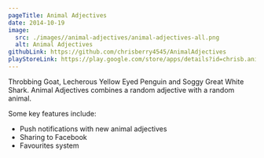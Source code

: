 ```yaml
---
pageTitle: Animal Adjectives
date: 2014-10-19
image:
  src: ./images//animal-adjectives/animal-adjectives-all.png
  alt: Animal Adjectives
githubLink: https://github.com/chrisberry4545/AnimalAdjectives
playStoreLink: https://play.google.com/store/apps/details?id=chrisb.animaladjectives&hl=en_GB
---
```

Throbbing Goat, Lecherous Yellow Eyed Penguin and Soggy Great White Shark. Animal Adjectives combines a random adjective with a random animal.

Some key features include:

- Push notifications with new animal adjectives
- Sharing to Facebook
- Favourites system
